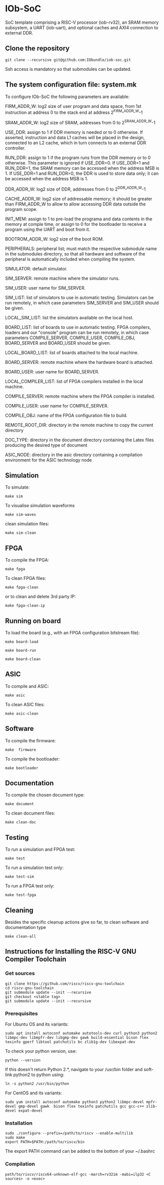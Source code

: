 # IOb-SoC

SoC template comprising a RISC-V processor (iob-rv32), an SRAM memory subsystem,
a UART (iob-uart), and optional caches and AXI4 connection to external DDR.

## Clone the repository

``git clone --recursive git@github.com:IObundle/iob-soc.git``

Ssh access is mandatory so that submodules can be updated.


## The system configuration file: system.mk

To configure IOb-SoC the following parameters are available:

FIRM\_ADDR\_W: log2 size of user program and data space, from 1st instruction at
address 0 to the stack end at address 2<sup>FIRM\_ADDR\_W</sup>-1

SRAM\_ADDR\_W: log2 size of SRAM, addresses from 0 to 2<sup>SRAM\_ADDR\_W</sup>-1

USE\_DDR: assign to 1 if DDR memory is needed or to 0 otherwise. If
asserted, instruction and data L1 caches will be placed in the design, connected
to an L2 cache, which in turn connects to an external DDR controller.

RUN\_DDR: assign to 1 if the program runs from the DDR memory or to 0
otherwise. This parameter is ignored if USE\_DDR=0. If USE\_DDR=1 and RUN\_DDR=1,
the SRAM memory can be accessed when the address MSB is 1. If USE\_DDR=1 and
RUN\_DDR=0, the DDR is used to store data only; it can be accessed when the
address MSB is 1.

DDR\_ADDR\_W: log2 size of DDR, addresses from 0 to 2<sup>DDR\_ADDR\_W</sup>-1

CACHE\_ADDR\_W: log2 size of addressable memory; it should be greater than
FIRM\_ADDR\_W to allow to allow accessing DDR data outside the program scope.

INIT\_MEM: assign to 1 to pre-load the programa and data contents in the memory at comple time, or assign to 0 for the bootloader to receive a program using the UART and boot from it.

BOOTROM\_ADDR\_W: log2 size of the boot ROM.

PERIPHERALS: peripheral list; must match the respective submodule name in the
submodules directory, so that all hardware and software of the peripheral is
automatically included when compiling the system.

SIMULATOR: default simulator.

SIM\_SERVER: remote machine where the simulator runs.

SIM\_USER: user name for SIM\_SERVER.

SIM\_LIST: list of simulators to use in automatic testing. Simulators can be run
remotely, in which case parameters SIM\_SERVER and SIM\_USER should be given.

LOCAL\_SIM\_LIST: list the simulators available on the local host.


BOARD_LIST: list of boards to use in automatic testing. FPGA compilers, loaders
and our "console" program can be run remotely, in which case parameters
COMPILE\_SERVER, COMPILE\_USER, COMPILE\_OBJ, BOARD\_SERVER and BOARD\_USER
should be given.

LOCAL\_BOARD_LIST: list of boards attached to the local machine.

BOARD\_SERVER: remote machine where the hardware board is attached.

BOARD\_USER: user name for BOARD\_SERVER.


LOCAL\_COMPILER_LIST: list of FPGA compilers installed in the local machine.




COMPILE\_SERVER: remote machine where the FPGA compiler is installed.

COMPILE\_USER: user name for COMPILE\_SERVER.

COMPILE\_OBJ: name of the FPGA configuration file to build.


REMOTE\_ROOT_DIR: directory in the remote machine to copy the current directory 

DOC\_TYPE: directory in the document directory containing the Latex files producing the desired type of document


ASIC\_NODE: directory in the asic directory containing a compilation environment for the ASIC technology node

## Simulation

To simulate:
```
make sim
```
To visualise simulation waveforms
```
make sim-waves
```
clean simulation files:
```
make sim-clean
```

## FPGA

To compile the FPGA:
```
make fpga
```

To clean FPGA files:
```
make fpga-clean
```
or to clean and delete 3rd party IP:
```
make fpga-clean-ip
```


## Running on board

To load the board (e.g., with an FPGA configuration bitstream file):
```
make board-load
```

```
make board-run
```

```
make board-clean
```

## ASIC

To compile and ASIC:
```
make asic
```
To clean ASIC files:
```
make asic-clean
```


## Software

To compile the firmware:
```
make  firmware
```

To compile the bootloader:
```
make bootloader
```

## Documentation

To compile the chosen document type:
```
make document
```

To clean document files:
```
make clean-doc
```


## Testing

To run a simulation and FPGA test:
```
make test
```
To run a simulation test only:
```
make test-sim
```
To run a FPGA test only:
```
make test-fpga
```


## Cleaning

Besides the specific cleanup actions give so far, to clean software and documentation type
```
make clean-all
```



## Instructions for Installing the RISC-V GNU Compiler Toolchain

### Get sources

```
git clone https://github.com/riscv/riscv-gnu-toolchain
cd riscv-gnu-toolchain
git submodule update --init --recursive
git checkout <stable tag>
git submodule update --init --recursive
```

### Prerequisites

For Ubuntu OS and its variants:

```
sudo apt install autoconf automake autotools-dev curl python3 python2 libmpc-dev libmpfr-dev libgmp-dev gawk build-essential bison flex texinfo gperf libtool patchutils bc zlib1g-dev libexpat-dev
```
To check your python version, use:
```
python --version
```
If this doesn't return Python 2.*, navigate to your /usr/bin folder and soft-link python2 to python using:
```
ln -s python2 /usr/bin/python
```

For CentOS and its variants:

```
sudo yum install autoconf automake python3 python2 libmpc-devel mpfr-devel gmp-devel gawk  bison flex texinfo patchutils gcc gcc-c++ zlib-devel expat-devel
```

### Installation

```
sudo ./configure --prefix=/path/to/riscv --enable-multilib
sudo make
export PATH=$PATH:/path/to/riscv/bin
```
The export PATH command can be added to the bottom of your ~/.bashrc

### Compilation

```
path/to/riscv/riscv64-unknown-elf-gcc -march=rv32im -mabi=ilp32 <C sources> -o <exec>
```

